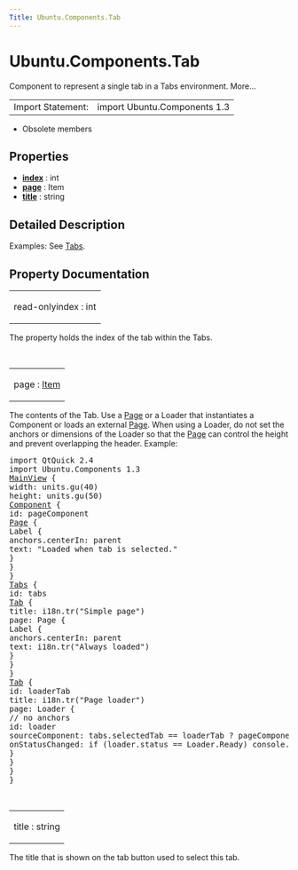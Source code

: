 ```yaml
---
Title: Ubuntu.Components.Tab
---
```


# Ubuntu.Components.Tab

<span class="subtitle"></span>
<!-- $$$Tab-brief -->
<p>Component to represent a single tab in a Tabs environment. More...</p>
<!-- @@@Tab -->
<table class="alignedsummary">
<tr><td class="memItemLeft rightAlign topAlign"> Import Statement:</td><td class="memItemRight bottomAlign"> import Ubuntu.Components 1.3</td></tr></table><ul>
<li>Obsolete members</li>
</ul>
<h2 id="properties">Properties</h2>
<ul>
<li class="fn"><b><b><a href="#index-prop">index</a></b></b> : int</li>
<li class="fn"><b><b><a href="#page-prop">page</a></b></b> : Item</li>
<li class="fn"><b><b><a href="#title-prop">title</a></b></b> : string</li>
</ul>
<!-- $$$Tab-description -->
<h2 id="details">Detailed Description</h2>
</p>
<p>Examples: See <a href="Ubuntu.Components.Tabs.md">Tabs</a>.</p>
<!-- @@@Tab -->
<h2>Property Documentation</h2>
<!-- $$$index -->
<table class="qmlname"><tr valign="top" id="index-prop"><td class="tblQmlPropNode"><p><span class="qmlreadonly">read-only</span><span class="name">index</span> : <span class="type">int</span></p></td></tr></table><p>The property holds the index of the tab within the Tabs.</p>
<!-- @@@index -->
<br/>
<!-- $$$page -->
<table class="qmlname"><tr valign="top" id="page-prop"><td class="tblQmlPropNode"><p><span class="name">page</span> : <span class="type"><a href="../sdk-14.10/QtQuick.Item.md">Item</a></span></p></td></tr></table><p>The contents of the Tab. Use a <a href="Ubuntu.Components.Page.md">Page</a> or a Loader that instantiates a Component or loads an external <a href="Ubuntu.Components.Page.md">Page</a>. When using a Loader, do not set the anchors or dimensions of the Loader so that the <a href="Ubuntu.Components.Page.md">Page</a> can control the height and prevent overlapping the header. Example:</p>
<pre class="qml">import QtQuick 2.4
import Ubuntu.Components 1.3
<span class="type"><a href="Ubuntu.Components.MainView.md">MainView</a></span> {
<span class="name">width</span>: <span class="name">units</span>.<span class="name">gu</span>(<span class="number">40</span>)
<span class="name">height</span>: <span class="name">units</span>.<span class="name">gu</span>(<span class="number">50</span>)
<span class="type"><a href="../sdk-14.10/QtQml.Component.md">Component</a></span> {
<span class="name">id</span>: <span class="name">pageComponent</span>
<span class="type"><a href="Ubuntu.Components.Page.md">Page</a></span> {
<span class="type">Label</span> {
<span class="name">anchors</span>.centerIn: <span class="name">parent</span>
<span class="name">text</span>: <span class="string">&quot;Loaded when tab is selected.&quot;</span>
}
}
}
<span class="type"><a href="Ubuntu.Components.Tabs.md">Tabs</a></span> {
<span class="name">id</span>: <span class="name">tabs</span>
<span class="type"><a href="index.html">Tab</a></span> {
<span class="name">title</span>: <span class="name">i18n</span>.<span class="name">tr</span>(<span class="string">&quot;Simple page&quot;</span>)
<span class="name">page</span>: <span class="name">Page</span> {
<span class="type">Label</span> {
<span class="name">anchors</span>.centerIn: <span class="name">parent</span>
<span class="name">text</span>: <span class="name">i18n</span>.<span class="name">tr</span>(<span class="string">&quot;Always loaded&quot;</span>)
}
}
}
<span class="type"><a href="index.html">Tab</a></span> {
<span class="name">id</span>: <span class="name">loaderTab</span>
<span class="name">title</span>: <span class="name">i18n</span>.<span class="name">tr</span>(<span class="string">&quot;Page loader&quot;</span>)
<span class="name">page</span>: <span class="name">Loader</span> {
<span class="comment">// no anchors</span>
<span class="name">id</span>: <span class="name">loader</span>
<span class="name">sourceComponent</span>: <span class="name">tabs</span>.<span class="name">selectedTab</span> <span class="operator">==</span> <span class="name">loaderTab</span> ? <span class="name">pageComponent</span> : <span class="number">null</span>
<span class="name">onStatusChanged</span>: <span class="keyword">if</span> (<span class="name">loader</span>.<span class="name">status</span> <span class="operator">==</span> <span class="name">Loader</span>.<span class="name">Ready</span>) <span class="name">console</span>.<span class="name">log</span>(<span class="string">'Loaded'</span>)
}
}
}
}</pre>
<!-- @@@page -->
<br/>
<!-- $$$title -->
<table class="qmlname"><tr valign="top" id="title-prop"><td class="tblQmlPropNode"><p><span class="name">title</span> : <span class="type">string</span></p></td></tr></table><p>The title that is shown on the tab button used to select this tab.</p>
<!-- @@@title -->
<br/>
